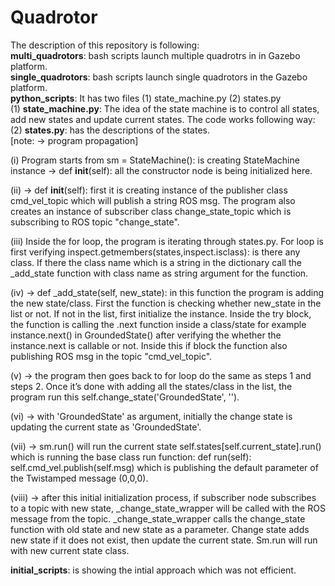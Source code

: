 # Quadrotor
The description of this repository is following:<br /> 
**multi_quadrotors**: bash scripts launch multiple quadrotrs in in Gazebo platform.<br /> 
**single_quadrotors**: bash scripts launch single quadrotors in the Gazebo platform.<br /> 
**python_scripts**: It has two files (1) state_machine.py (2) states.py <br /> 
(1) **state_machine.py**: The idea of the state machine is to control all states, add new states and update current states. The code works following way: <br /> 
(2) **states.py**: has the descriptions of the states. <br /> 
[note: -> program propagation] 

(i) Program starts from sm = StateMachine(): is creating StateMachine instance ->  def __init__(self): all the constructor node is being initialized here. <br /> 

(ii) -> def __init__(self): first it is creating instance of  the publisher class cmd_vel_topic which will publish a string ROS msg. The program also creates an instance of subscriber class change_state_topic which is subscribing to ROS topic "change_state".<br /> 

(iii) Inside the for loop, the program is iterating through states.py. For loop is first verifying inspect.getmembers(states,inspect.isclass): is there any class. If there the class name which is a string in the dictionary call the _add_state function with class name as string argument for the function. <br /> 

(iv) -> def _add_state(self, new_state):  in this function the program is adding the new state/class. First the function is checking whether new_state in the list or not. If not in the list, first initialize the instance. Inside the try block, the function is calling the .next function inside a class/state for example instance.next() in GroundedState() after verifying the whether the instance.next is callable or not. Inside this if block the function also publishing ROS msg in the topic "cmd_vel_topic". <br /> 

(v) -> the program then goes back to for loop do the same as steps 1 and steps 2. Once it’s done with adding all the states/class in the list, the program run this self.change_state('GroundedState', ''). <br /> 

(vi) -> with 'GroundedState' as argument, initially the change state is updating the current state as 'GroundedState'.<br /> 

(vii) -> sm.run() will run the current state self.states[self.current_state].run() which is running the base class run function: def run(self):   self.cmd_vel.publish(self.msg) which is publishing the default parameter of the Twistamped message (0,0,0). <br /> 

(viii) -> after this initial initialization process, if subscriber node subscribes to a topic with new state, _change_state_wrapper will be called with the ROS message from the topic. _change_state_wrapper  calls the change_state function with old state and new state as a parameter. Change state adds new state if it does not exist, then update the current state. Sm.run will run with new current state class.  <br /> 


**initial_scripts**: is showing the intial approach which was not efficient. 

